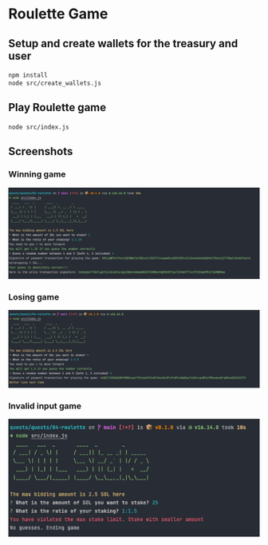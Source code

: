 # Roulette Game

## Setup and create wallets for the treasury and user

```shell
npm install
node src/create_wallets.js
```

## Play Roulette game

```shell
node src/index.js
```

## Screenshots

### Winning game

![Winning game screenshot](./images/winning_game.png "Winning game screenshot")

### Losing game

![Losing game screenshot](./images/losing_game.png "Losing game screenshot")

### Invalid input game

![Invalid input game screenshot](./images/invalid_input_game.png "Invalid input game screenshot")
